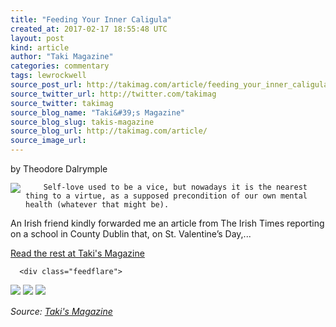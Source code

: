 ```yaml
---
title: "Feeding Your Inner Caligula"
created_at: 2017-02-17 18:55:48 UTC
layout: post
kind: article
author: "Taki Magazine"
categories: commentary
tags: lewrockwell
source_post_url: http://takimag.com/article/feeding_your_inner_caligula_theodore_dalrymple
source_twitter_url: http://twitter.com/takimag
source_twitter: takimag
source_blog_name: "Taki&#39;s Magazine"
source_blog_slug: takis-magazine
source_blog_url: http://takimag.com/article/
source_image_url: 
---
```

by Theodore Dalrymple<br />
	  

<img src="http://takimag.com/images/uploads/bigstock--164939945.jpg" style="float:left;margin-right:8px;"/>
	






	
		Self-love used to be a vice, but nowadays it is the nearest thing to a virtue, as a supposed precondition of our own mental health (whatever that might be).

An Irish friend kindly forwarded me an article from The Irish Times reporting on a school in County Dublin that, on St. Valentine’s Day,...
	<p><a href="http://takimag.com/article/feeding_your_inner_caligula_theodore_dalrymple">Read the rest at Taki's Magazine</a></p>
						
	  
	  
	  
	  <div class="feedflare">
<a href="http://feeds.feedburner.com/~ff/takimag?a=hOneoXcmfY0:QMJl2mAuS5g:yIl2AUoC8zA"><img src="http://feeds.feedburner.com/~ff/takimag?d=yIl2AUoC8zA" border="0"></img></a> <a href="http://feeds.feedburner.com/~ff/takimag?a=hOneoXcmfY0:QMJl2mAuS5g:qj6IDK7rITs"><img src="http://feeds.feedburner.com/~ff/takimag?d=qj6IDK7rITs" border="0"></img></a> <a href="http://feeds.feedburner.com/~ff/takimag?a=hOneoXcmfY0:QMJl2mAuS5g:gIN9vFwOqvQ"><img src="http://feeds.feedburner.com/~ff/takimag?i=hOneoXcmfY0:QMJl2mAuS5g:gIN9vFwOqvQ" border="0"></img></a>
</div><img src="http://feeds.feedburner.com/~r/takimag/~4/hOneoXcmfY0" height="1" width="1" alt=""/><div class="">
    <i>Source: <a href="http://takimag.com/article/">Taki&#39;s Magazine</a></i>
</div>
